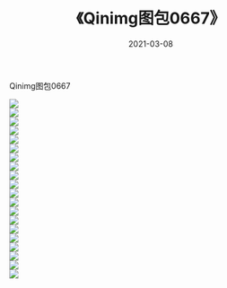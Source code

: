 ﻿---
layout: post
title:  《Qinimg图包0667》
date:   2021-03-08
img: http://imgx.orgx.ga/Qinimg图包/Qinimg图包0667/000.jpg
categories: [美女, 清纯, 唯美]
---

Qinimg图包0667

 ![](http://imgx.orgx.ga/Qinimg图包/Qinimg图包0667/001.jpg) <br>![](http://imgx.orgx.ga/Qinimg图包/Qinimg图包0667/002.jpg) <br>![](http://imgx.orgx.ga/Qinimg图包/Qinimg图包0667/003.jpg) <br>![](http://imgx.orgx.ga/Qinimg图包/Qinimg图包0667/004.jpg) <br>![](http://imgx.orgx.ga/Qinimg图包/Qinimg图包0667/005.jpg) <br>![](http://imgx.orgx.ga/Qinimg图包/Qinimg图包0667/006.jpg) <br>![](http://imgx.orgx.ga/Qinimg图包/Qinimg图包0667/007.jpg) <br>![](http://imgx.orgx.ga/Qinimg图包/Qinimg图包0667/008.jpg) <br>![](http://imgx.orgx.ga/Qinimg图包/Qinimg图包0667/009.jpg) <br>![](http://imgx.orgx.ga/Qinimg图包/Qinimg图包0667/010.jpg) <br>![](http://imgx.orgx.ga/Qinimg图包/Qinimg图包0667/011.jpg) <br>![](http://imgx.orgx.ga/Qinimg图包/Qinimg图包0667/012.jpg) <br>![](http://imgx.orgx.ga/Qinimg图包/Qinimg图包0667/013.jpg) <br>![](http://imgx.orgx.ga/Qinimg图包/Qinimg图包0667/014.jpg) <br>![](http://imgx.orgx.ga/Qinimg图包/Qinimg图包0667/015.jpg) <br>![](http://imgx.orgx.ga/Qinimg图包/Qinimg图包0667/016.jpg) <br>![](http://imgx.orgx.ga/Qinimg图包/Qinimg图包0667/017.jpg) <br>![](http://imgx.orgx.ga/Qinimg图包/Qinimg图包0667/018.jpg) <br>![](http://imgx.orgx.ga/Qinimg图包/Qinimg图包0667/019.jpg) <br>![](http://imgx.orgx.ga/Qinimg图包/Qinimg图包0667/020.jpg) <br>